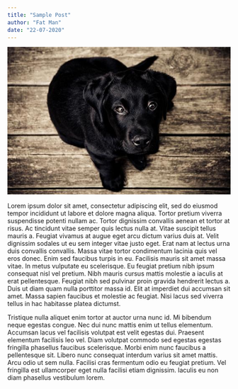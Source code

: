 ```yaml
---
title: "Sample Post"
author: "Fat Man"
date: "22-07-2020"
---
```


![Random Image](./img/abc.png)

Lorem ipsum dolor sit amet, consectetur adipiscing elit, sed do eiusmod tempor incididunt ut labore et dolore magna aliqua. Tortor pretium viverra suspendisse potenti nullam ac. Tortor dignissim convallis aenean et tortor at risus. Ac tincidunt vitae semper quis lectus nulla at. Vitae suscipit tellus mauris a. Feugiat vivamus at augue eget arcu dictum varius duis at. Velit dignissim sodales ut eu sem integer vitae justo eget. Erat nam at lectus urna duis convallis convallis. Massa vitae tortor condimentum lacinia quis vel eros donec. Enim sed faucibus turpis in eu. Facilisis mauris sit amet massa vitae. In metus vulputate eu scelerisque. Eu feugiat pretium nibh ipsum consequat nisl vel pretium. Nibh mauris cursus mattis molestie a iaculis at erat pellentesque. Feugiat nibh sed pulvinar proin gravida hendrerit lectus a. Duis ut diam quam nulla porttitor massa id. Elit at imperdiet dui accumsan sit amet. Massa sapien faucibus et molestie ac feugiat. Nisi lacus sed viverra tellus in hac habitasse platea dictumst.

Tristique nulla aliquet enim tortor at auctor urna nunc id. Mi bibendum neque egestas congue. Nec dui nunc mattis enim ut tellus elementum. Accumsan lacus vel facilisis volutpat est velit egestas dui. Praesent elementum facilisis leo vel. Diam volutpat commodo sed egestas egestas fringilla phasellus faucibus scelerisque. Morbi enim nunc faucibus a pellentesque sit. Libero nunc consequat interdum varius sit amet mattis. Arcu odio ut sem nulla. Facilisi cras fermentum odio eu feugiat pretium. Vel fringilla est ullamcorper eget nulla facilisi etiam dignissim. Iaculis eu non diam phasellus vestibulum lorem.